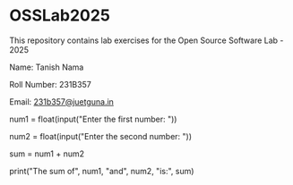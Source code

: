 # OSSLab2025

This repository contains lab exercises for the Open Source Software Lab - 2025

Name: Tanish Nama

Roll Number: 231B357

Email: 231b357@juetguna.in



num1 = float(input("Enter the first number: "))

num2 = float(input("Enter the second number: "))

sum = num1 + num2

print("The sum of", num1, "and", num2, "is:", sum)



